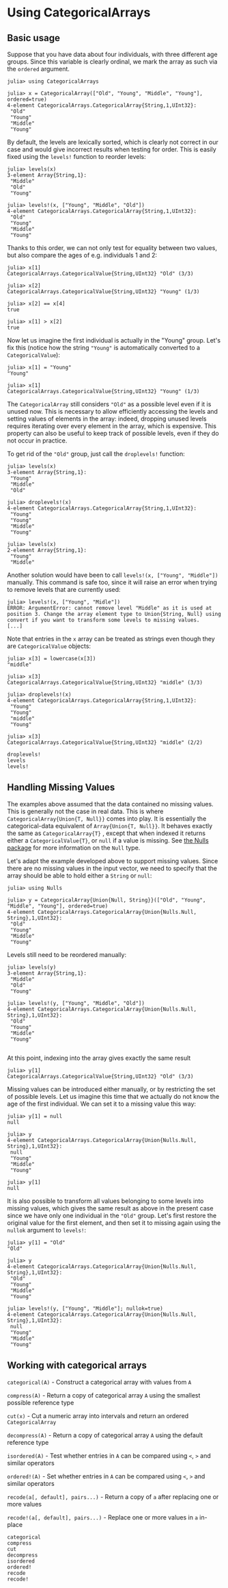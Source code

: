 # Using CategoricalArrays

## Basic usage

Suppose that you have data about four individuals, with three different age groups. Since this variable is clearly ordinal, we mark the array as such via the `ordered` argument.

```jldoctest using
julia> using CategoricalArrays

julia> x = CategoricalArray(["Old", "Young", "Middle", "Young"], ordered=true)
4-element CategoricalArrays.CategoricalArray{String,1,UInt32}:
 "Old"   
 "Young" 
 "Middle"
 "Young" 

```

By default, the levels are lexically sorted, which is clearly not correct in our case and would give incorrect results when testing for order. This is easily fixed using the `levels!` function to reorder levels:

```jldoctest using
julia> levels(x)
3-element Array{String,1}:
 "Middle"
 "Old"   
 "Young" 

julia> levels!(x, ["Young", "Middle", "Old"])
4-element CategoricalArrays.CategoricalArray{String,1,UInt32}:
 "Old"   
 "Young" 
 "Middle"
 "Young" 

```

Thanks to this order, we can not only test for equality between two values, but also compare the ages of e.g. individuals 1 and 2:

```jldoctest using
julia> x[1]
CategoricalArrays.CategoricalValue{String,UInt32} "Old" (3/3)

julia> x[2]
CategoricalArrays.CategoricalValue{String,UInt32} "Young" (1/3)

julia> x[2] == x[4]
true

julia> x[1] > x[2]
true

```

Now let us imagine the first individual is actually in the "Young" group. Let's fix this (notice how the string `"Young"` is automatically converted to a `CategoricalValue`): 

```jldoctest using
julia> x[1] = "Young"
"Young"

julia> x[1]
CategoricalArrays.CategoricalValue{String,UInt32} "Young" (1/3)

```

The `CategoricalArray` still considers `"Old"` as a possible level even if it is unused now. This is necessary to allow efficiently accessing the levels and setting values of elements in the array: indeed, dropping unused levels requires iterating over every element in the array, which is expensive. This property can also be useful to keep track of possible levels, even if they do not occur in practice.

To get rid of the `"Old"` group, just call the `droplevels!` function:

```jldoctest using
julia> levels(x)
3-element Array{String,1}:
 "Young" 
 "Middle"
 "Old"   

julia> droplevels!(x)
4-element CategoricalArrays.CategoricalArray{String,1,UInt32}:
 "Young" 
 "Young" 
 "Middle"
 "Young" 

julia> levels(x)
2-element Array{String,1}:
 "Young" 
 "Middle"

```

Another solution would have been to call `levels!(x, ["Young", "Middle"])` manually. This command is safe too, since it will raise an error when trying to remove levels that are currently used:

```jldoctest using
julia> levels!(x, ["Young", "Midle"]) 
ERROR: ArgumentError: cannot remove level "Middle" as it is used at position 3. Change the array element type to Union{String, Null} using convert if you want to transform some levels to missing values.
[...]

```

Note that entries in the `x` array can be treated as strings even though they are `CategoricalValue` objects:
```jldoctest using
julia> x[3] = lowercase(x[3])
"middle"

julia> x[3]
CategoricalArrays.CategoricalValue{String,UInt32} "middle" (3/3)

julia> droplevels!(x)
4-element CategoricalArrays.CategoricalArray{String,1,UInt32}:
 "Young" 
 "Young" 
 "middle"
 "Young" 

julia> x[3]
CategoricalArrays.CategoricalValue{String,UInt32} "middle" (2/2)

```

```@docs
droplevels!
levels
levels!
```

## Handling Missing Values

The examples above assumed that the data contained no missing values. This is generally not the case in real data. This is where `CategoricalArray{Union{T, Null}}` comes into play. It is essentially the categorical-data equivalent of `Array{Union{T, Null}}`. It behaves exactly the same as `CategoricalArray{T}` , except that when indexed it returns either a `CategoricalValue{T}`, or `null` if a value is missing. See [the Nulls package](https://github.com/JuliaData/Nulls.jl) for more information on the `Null` type.

Let's adapt the example developed above to support missing values. Since there are no missing values in the input vector, we need to specify that the array should be able to hold either a `String` or `null`:

```jldoctest using
julia> using Nulls

julia> y = CategoricalArray{Union{Null, String}}(["Old", "Young", "Middle", "Young"], ordered=true)
4-element CategoricalArrays.CategoricalArray{Union{Nulls.Null, String},1,UInt32}:
 "Old"   
 "Young" 
 "Middle"
 "Young" 

```

Levels still need to be reordered manually:

```jldoctest using
julia> levels(y)
3-element Array{String,1}:
 "Middle"
 "Old"   
 "Young" 

julia> levels!(y, ["Young", "Middle", "Old"])
4-element CategoricalArrays.CategoricalArray{Union{Nulls.Null, String},1,UInt32}:
 "Old"   
 "Young" 
 "Middle"
 "Young" 
 
```

At this point, indexing into the array gives exactly the same result

```jldoctest using
julia> y[1]
CategoricalArrays.CategoricalValue{String,UInt32} "Old" (3/3)
```

Missing values can be introduced either manually, or by restricting the set of possible levels. Let us imagine this time that we actually do not know the age of the first individual. We can set it to a missing value this way:

```jldoctest using
julia> y[1] = null
null

julia> y
4-element CategoricalArrays.CategoricalArray{Union{Nulls.Null, String},1,UInt32}:
 null    
 "Young" 
 "Middle"
 "Young" 

julia> y[1]
null

```

It is also possible to transform all values belonging to some levels into missing values, which gives the same result as above in the present case since we have only one individual in the `"Old"` group. Let's first restore the original value for the first element, and then set it to missing again using the `nullok` argument to `levels!`:

```jldoctest using
julia> y[1] = "Old"
"Old"

julia> y
4-element CategoricalArrays.CategoricalArray{Union{Nulls.Null, String},1,UInt32}:
 "Old"   
 "Young" 
 "Middle"
 "Young" 

julia> levels!(y, ["Young", "Middle"]; nullok=true)
4-element CategoricalArrays.CategoricalArray{Union{Nulls.Null, String},1,UInt32}:
 null    
 "Young" 
 "Middle"
 "Young" 

```

## Working with categorical arrays

`categorical(A)` - Construct a categorical array with values from `A`

`compress(A)` - Return a copy of categorical array `A` using the smallest possible reference type

`cut(x)` - Cut a numeric array into intervals and return an ordered `CategoricalArray`

`decompress(A)` - Return a copy of categorical array `A` using the default reference type

`isordered(A)` - Test whether entries in `A` can be compared using `<`, `>` and similar operators

`ordered!(A)` - Set whether entries in `A` can be compared using `<`, `>` and similar operators

`recode(a[, default], pairs...)` - Return a copy of `a` after replacing one or more values

`recode!(a[, default], pairs...)` - Replace one or more values in `a` in-place

```@docs
categorical
compress
cut
decompress
isordered
ordered!
recode
recode!
```

